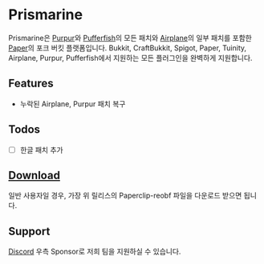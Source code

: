 # Prismarine
Prismarine은 [Purpur](https://github.com/PurpurMC/Purpur)와 [Pufferfish](https://github.com/pufferfish-gg/Pufferfish)의 모든 패치와 [Airplane](https://github.com/TECHNOVE/Airplane)의 일부 패치를 포함한 [Paper](https://github.com/PaperMC/Paper)의 포크 버킷 플랫폼입니다.
Bukkit, CraftBukkit, Spigot, Paper, Tuinity, Airplane, Purpur, Pufferfish에서 지원하는 모든 플러그인을 완벽하게 지원합니다.

## Features
- 누락된 Airplane, Purpur 패치 복구

## Todos
- [ ] 한글 패치 추가

## [Download](https://github.com/re-logical/Prismarine/releases)
일반 사용자일 경우, 가장 위 릴리스의 Paperclip-reobf 파일을 다운로드 받으면 됩니다.

## Support
[Discord](https://discord.gg/kkqMSEVVxN)
우측 Sponsor로 저희 팀을 지원하실 수 있습니다.
